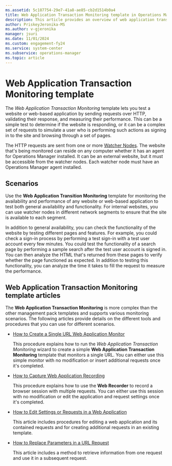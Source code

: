 ```yaml
---
ms.assetid: 5c187754-29e7-41a8-ae85-cb2d1514b0a4
title: Web Application Transaction Monitoring template in Operations Manager management pack
description: This article provides an overview of web application transaction monitoring template.
author: PriskeyJeronika-MS
ms.author: v-gjeronika
manager: jsuri
ms.date: 11/01/2024
ms.custom: engagement-fy24
ms.service: system-center
ms.subservice: operations-manager
ms.topic: article
---
```


# Web Application Transaction Monitoring template



The _Web Application Transaction Monitoring_ template lets you test a website or web-based application by sending requests over HTTP, validating their response, and measuring their performance. This can be a simple test to determine if the website is responding, or it can be a complex set of requests to simulate a user who is performing such actions as signing in to the site and browsing through a set of pages.

The HTTP requests are sent from one or more [Watcher Nodes](/previous-versions/system-center/system-center-2012-R2/hh457584%28v%3dsc.12%29). The website that's being monitored can reside on any computer whether it has an agent for Operations Manager installed. It can be an external website, but it must be accessible from the watcher nodes. Each watcher node must have an Operations Manager agent installed.

## Scenarios

Use the  **Web Application Transition Monitoring**  template for monitoring the availability and performance of any website or web-based application to test both general availability and functionality. For internal websites, you can use watcher nodes in different network segments to ensure that the site is available to each segment.

In addition to general availability, you can check the functionality of the website by testing different pages and features. For example, you could check a sign-in process by performing a test sign-in with a test user account every few minutes. You could test the functionality of a search page by performing a sample search after the test user account is signed in. You can then analyze the HTML that's returned from these pages to verify whether the page functioned as expected. In addition to testing this functionality, you can analyze the time it takes to fill the request to measure the performance.

## Web Application Transaction Monitoring template articles

The  **Web Application Transaction Monitoring**  is more complex than the other management pack templates and supports various monitoring scenarios. The following articles provide details on the different tools and procedures that you can use for different scenarios.

- [How to Create a Single URL Web Application Monitor](/previous-versions/system-center/system-center-2012-R2/hh457541%28v%3dsc.12%29)

   This procedure explains how to run the _Web Application Transaction Monitoring_ wizard to create a simple  **Web Application Transaction Monitoring**  template that monitors a single URL. You can either use this simple monitor with no modification or insert additional requests once it's completed.

- [How to Capture Web Application Recording](/previous-versions/system-center/system-center-2012-R2/hh457597%28v%3dsc.12%29)

   This procedure explains how to use the  **Web Recorder**  to record a browser session with multiple requests. You can either use this session with no modification or edit the application and request settings once it's completed.

- [How to Edit Settings or Requests in a Web Application](/previous-versions/system-center/system-center-2012-R2/hh457602%28v%3dsc.12%29)

   This article includes procedures for editing a web application and its contained requests and for creating additional requests in an existing template.

- [How to Replace Parameters in a URL Request](how-to-replace-parameters-url-request.md)

   This article includes a method to retrieve information from one request and use it in a subsequent request.
